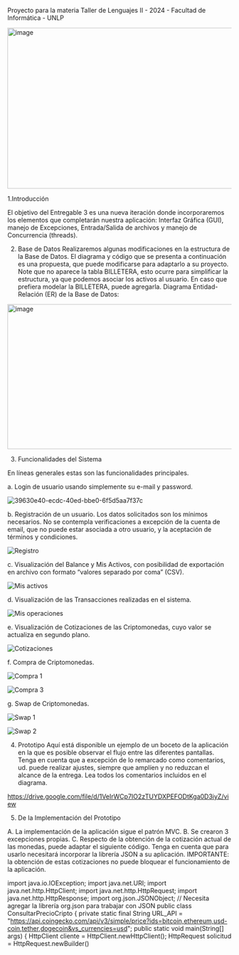 Proyecto para la materia Taller de Lenguajes II - 2024 - Facultad de Informática - UNLP

<img width="613" height="362" alt="image" src="https://github.com/user-attachments/assets/b985353e-8985-44c0-9af2-07143abb05e9" />

1.Introducción

El objetivo del Entregable 3 es una nueva iteración donde incorporaremos los elementos que completarán nuestra aplicación: Interfaz Gráfica (GUI), manejo de Excepciones, Entrada/Salida de archivos y manejo de Concurrencia (threads). 


2. Base de Datos
Realizaremos algunas modificaciones en la estructura de la Base de Datos. El diagrama y código que se presenta a continuación es una propuesta, que puede modificarse para adaptarlo a  su proyecto. Note que no aparece la tabla BILLETERA, esto ocurre para simplificar la estructura, ya que podemos asociar los activos al usuario. En caso que prefiera modelar la BILLETERA, puede agregarla. 
Diagrama Entidad-Relación (ER) de la Base de Datos:

<img width="598" height="326" alt="image" src="https://github.com/user-attachments/assets/7202cd54-0470-4b45-b1b7-4842332bb0ad" />


3. Funcionalidades del Sistema
   
En líneas generales estas son las funcionalidades principales. 

   a. Login de usuario usando simplemente su e-mail y password.

   ![39630e40-ecdc-40ed-bbe0-6f5d5aa7f37c](https://github.com/user-attachments/assets/23f2ec85-4849-4e50-b2f1-72701777147d)

   b. Registración de un usuario. Los datos solicitados son los mínimos necesarios. No se contempla verificaciones a excepción de la cuenta de email, que no puede estar asociada a otro usuario, y la aceptación de términos y condiciones.

   ![Registro](https://github.com/user-attachments/assets/5bd263ac-d7a7-494d-b9c9-8fb333438432)

   c. Visualización del Balance y  Mis Activos, con posibilidad de exportación en archivo con formato “valores separado por coma” (CSV).

   ![Mis activos](https://github.com/user-attachments/assets/bfc925b3-5410-46bd-bfac-c8e665c7921a)

   d. Visualización de las Transacciones realizadas en el sistema.

   ![Mis operaciones](https://github.com/user-attachments/assets/f05a77fd-9793-495f-8519-f7bf27a58b83)

   e. Visualización de Cotizaciones de las Criptomonedas, cuyo valor se actualiza en segundo plano.

   ![Cotizaciones](https://github.com/user-attachments/assets/d7aff341-d104-4ac6-b812-ff8ab7ecd587)

   f. Compra de Criptomonedas.

   ![Compra 1](https://github.com/user-attachments/assets/facd932b-90f5-4302-9f59-3942610bda23)

   ![Compra 3](https://github.com/user-attachments/assets/76061a2b-60ed-4632-bfd6-4973abeb8546)

   g. Swap de Criptomonedas.

   ![Swap 1](https://github.com/user-attachments/assets/649643ee-b134-48a6-a226-33fd677f409c)

   ![Swap 2](https://github.com/user-attachments/assets/d4a5e63a-285c-4ed3-a43f-c88374ee6511)

4. Prototipo 
Aquí está disponible un ejemplo de un boceto de la aplicación en la que es posible observar el flujo entre las diferentes pantallas. Tenga en cuenta que a excepción de lo remarcado como comentarios, ud. puede realizar ajustes, siempre que amplíen y no reduzcan el alcance de la entrega. Lea todos los comentarios incluidos en el diagrama.

https://drive.google.com/file/d/1VeIrWCp7IO2zTUYDXPEFODtKga0D3iyZ/view

5. De la Implementación del Prototipo

A. La implementación de la aplicación sigue el patrón MVC.
B. Se crearon 3 excepciones propias.
C. Respecto de la obtención de la cotización actual de las monedas, puede adaptar el siguiente código. Tenga en cuenta que para usarlo necesitará incorporar la librería JSON a su aplicación.
IMPORTANTE: la obtención de estas cotizaciones no puede bloquear el funcionamiento de la aplicación. 

import java.io.IOException;
import java.net.URI;
import java.net.http.HttpClient;
import java.net.http.HttpRequest;
import java.net.http.HttpResponse;
import org.json.JSONObject; // Necesita agregar la librería org.json para trabajar con JSON
public class ConsultarPrecioCripto {
   private static final String URL_API = "https://api.coingecko.com/api/v3/simple/price?ids=bitcoin,ethereum,usd-coin,tether,dogecoin&vs_currencies=usd";
   public static void main(String[] args) {
       HttpClient cliente = HttpClient.newHttpClient();
       HttpRequest solicitud = HttpRequest.newBuilder()
